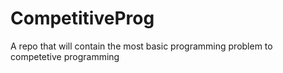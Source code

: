 # CompetitiveProg
A repo that will contain the most basic programming problem to competetive programming
